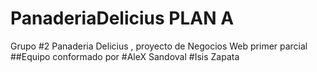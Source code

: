 # PanaderiaDelicius PLAN A
Grupo #2 Panaderia Delicius , proyecto de Negocios Web primer parcial
##Equipo conformado por
#AleX Sandoval
#Isis Zapata
